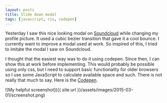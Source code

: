 ```yaml
---
layout: posts
title: Slide down modal
tags: [javascript, css, codepen]
---
```


Yesterday I saw this nice looking modal on [Soundcloud](https://soundcloud.com/)
while changing my profile picture. It used a cubic bezier transition that gave it
a cool bounce. I currently want to improve a modal used at work. So inspired of
this, I tried to imitate the modal I saw on Soundcloud.

I thought that the easiest way was to do it using codepen. Since then, I can show
this at work before implementing. This would probably be possible using only css,
but I need to support basic functionality for older browsers so I use some
JavaScript to calculate available space and such. There is not really that much
to say. Here is the [Codepen](http://codepen.io/oscarpersson/full/PwaBNm/).

![My helpful screenshot]({{ site.url }}/assets/images/2015-03-01/screenshot.png)
